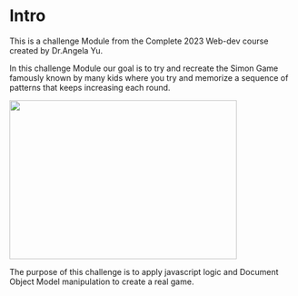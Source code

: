 
<h1>Intro</h1>
This is a challenge Module from the Complete 2023 Web-dev course created by Dr.Angela Yu.


In this challenge Module our goal is to try and recreate the Simon Game famously known by many kids where you try and memorize a sequence of patterns that keeps
increasing each round. 

<img src="https://user-images.githubusercontent.com/96314847/209585152-32aebc63-c248-4c59-b4d6-e9f46cf8dc5e.png" width="400" height="280">

The purpose of this challenge is to apply javascript logic and Document Object Model manipulation to create a real game.
